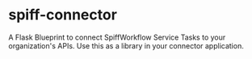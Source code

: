 # spiff-connector

A Flask Blueprint to connect SpiffWorkflow Service Tasks to your organization's APIs. Use this as a library in your connector application.
